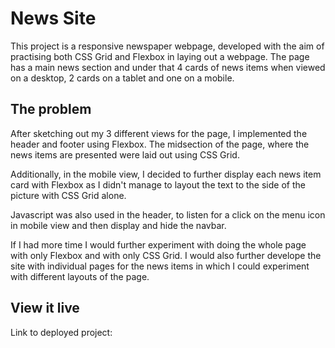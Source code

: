 # News Site

This project is a responsive newspaper webpage, developed with the aim of practising both CSS Grid and Flexbox in laying out a webpage. 
The page has a main news section and under that 4 cards of news items when viewed on a desktop, 2 cards on a tablet and one on a mobile.


## The problem

After sketching out my 3 different views for the page, I implemented the header and footer using Flexbox. The midsection of the page, where the news items are presented were laid out using CSS Grid. 

Additionally, in the mobile view, I decided to further display each news item card with Flexbox as I didn't manage to layout the text to the side of the picture with CSS Grid alone. 

Javascript was also used in the header, to listen for a click on the menu icon in mobile view and then display and hide the navbar. 

If I had more time I would further experiment with doing the whole page with only Flexbox and with only CSS Grid. I would also further develope the site with individual pages for the news items in which I could experiment with different layouts of the page.


## View it live

Link to deployed project:


